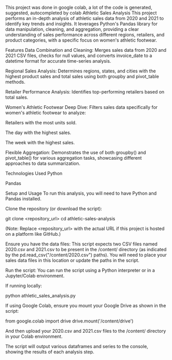 This project was done in google colab, a lot of the code is generated, suggested, autocompleted by colab
Athletic Sales Analysis
This project performs an in-depth analysis of athletic sales data from 2020 and 2021 to identify key trends and insights. It leverages Python's Pandas library for data manipulation, cleaning, and aggregation, providing a clear understanding of sales performance across different regions, retailers, and product categories, with a specific focus on women's athletic footwear.

Features
Data Combination and Cleaning: Merges sales data from 2020 and 2021 CSV files, checks for null values, and converts invoice_date to a datetime format for accurate time-series analysis.

Regional Sales Analysis: Determines regions, states, and cities with the highest product sales and total sales using both groupby and pivot_table methods.

Retailer Performance Analysis: Identifies top-performing retailers based on total sales.

Women's Athletic Footwear Deep Dive: Filters sales data specifically for women's athletic footwear to analyze:

Retailers with the most units sold.

The day with the highest sales.

The week with the highest sales.

Flexible Aggregation: Demonstrates the use of both groupby() and pivot_table() for various aggregation tasks, showcasing different approaches to data summarization.

Technologies Used
Python

Pandas

Setup and Usage
To run this analysis, you will need to have Python and Pandas installed.

Clone the repository (or download the script):

git clone <repository_url>
cd athletic-sales-analysis

(Note: Replace <repository_url> with the actual URL if this project is hosted on a platform like GitHub.)

Ensure you have the data files:
This script expects two CSV files named 2020.csv and 2021.csv to be present in the /content/ directory (as indicated by the pd.read_csv("/content/2020.csv") paths). You will need to place your sales data files in this location or update the paths in the script.

Run the script:
You can run the script using a Python interpreter or in a Jupyter/Colab environment.

If running locally:

python athletic_sales_analysis.py

If using Google Colab, ensure you mount your Google Drive as shown in the script:

from google.colab import drive
drive.mount('/content/drive')

And then upload your 2020.csv and 2021.csv files to the /content/ directory in your Colab environment.

The script will output various dataframes and series to the console, showing the results of each analysis step.
